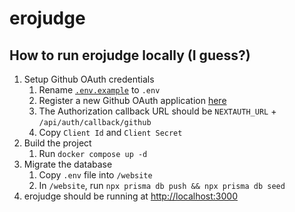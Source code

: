 # erojudge

## How to run erojudge locally (I guess?)

1. Setup Github OAuth credentials
    1. Rename [`.env.example`](./.env.example) to `.env`
    2. Register a new Github OAuth application [here](https://github.com/settings/applications/new)
    3. The Authorization callback URL should be `NEXTAUTH_URL` + `/api/auth/callback/github`
    4. Copy `Client Id` and `Client Secret`
2. Build the project
    1. Run `docker compose up -d`
3. Migrate the database
    1. Copy `.env` file into `/website`
    2. In `/website`, run `npx prisma db push && npx prisma db seed`
4. erojudge should be running at <http://localhost:3000>
